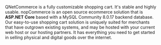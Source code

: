 QNetCommerce is a fully customizable shopping cart. It's stable and highly usable. nopCommerce is an open source ecommerce solution that is **ASP.NET Core** based with a MySQL Community 8.0.17 backend database. Our easy-to-use shopping cart solution is uniquely suited for merchants that have outgrown existing systems, and may be hosted with your current web host or our hosting partners. It has everything you need to get started in selling physical and digital goods over the internet.

